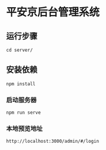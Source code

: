 # 平安京后台管理系统

## 运行步骤

```
cd server/
```

## 安装依赖
```
npm install
```

### 启动服务器

```
npm run serve
```

### 本地预览地址

```
http://localhost:3000/admin/#/login
```


